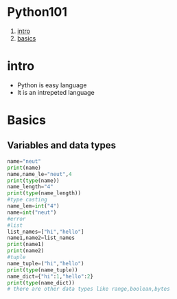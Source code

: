 # Python101
1. [intro](#sIntro)
2. [basics](#Basics)
# intro
* Python is easy language
* It is an intrepeted language
# Basics
## Variables and data types
```python
name="neut"
print(name)
name,name_le="neut",4
print(type(name))
name_length="4"
print(type(name_length))
#type casting
name_lem=int("4")
name=int("neut")
#error
#list
list_names=["hi","hello"]
name1,name2=list_names
print(name1)
print(name2)
#tuple
name_tuple=("hi","hello")
print(type(name_tuple))
name_dict={"hi":1,"hello":2}
print(type(name_dict))
# there are other data types like range,boolean,bytes
```

